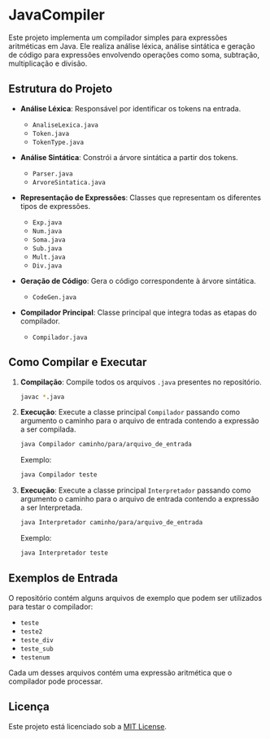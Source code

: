 
# JavaCompiler

Este projeto implementa um compilador simples para expressões aritméticas em Java.
Ele realiza análise léxica, análise sintática e geração de código para expressões envolvendo operações como soma, subtração, multiplicação e divisão.

## Estrutura do Projeto

- **Análise Léxica**: Responsável por identificar os tokens na entrada.
  - `AnaliseLexica.java`
  - `Token.java`
  - `TokenType.java`

- **Análise Sintática**: Constrói a árvore sintática a partir dos tokens.
  - `Parser.java`
  - `ArvoreSintatica.java`

- **Representação de Expressões**: Classes que representam os diferentes tipos de expressões.
  - `Exp.java`
  - `Num.java`
  - `Soma.java`
  - `Sub.java`
  - `Mult.java`
  - `Div.java`

- **Geração de Código**: Gera o código correspondente à árvore sintática.
  - `CodeGen.java`

- **Compilador Principal**: Classe principal que integra todas as etapas do compilador.
  - `Compilador.java`

## Como Compilar e Executar

1. **Compilação**: Compile todos os arquivos `.java` presentes no repositório.

   ```bash
   javac *.java
   ```

2. **Execução**: Execute a classe principal `Compilador` passando como argumento o caminho para o arquivo de entrada contendo a expressão a ser compilada.

   ```bash
   java Compilador caminho/para/arquivo_de_entrada
   ```

   Exemplo:

   ```bash
   java Compilador teste
   ```

3. **Execução**: Execute a classe principal `Interpretador` passando como argumento o caminho para o arquivo de entrada contendo a expressão a ser Interpretada.

   ```bash
   java Interpretador caminho/para/arquivo_de_entrada
   ```

   Exemplo:

   ```bash
   java Interpretador teste
   ```
   
## Exemplos de Entrada

O repositório contém alguns arquivos de exemplo que podem ser utilizados para testar o compilador:

- `teste`
- `teste2`
- `teste_div`
- `teste_sub`
- `testenum`

Cada um desses arquivos contém uma expressão aritmética que o compilador pode processar.

## Licença

Este projeto está licenciado sob a [MIT License](LICENSE).
